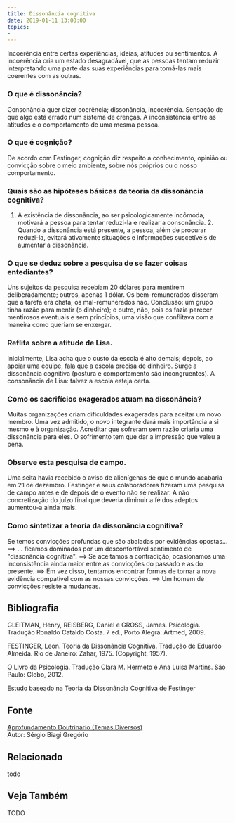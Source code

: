 ```yaml
---
title: Dissonância cognitiva
date: 2019-01-11 13:00:00
topics: 
- 
---
```


Incoerência entre certas experiências, ideias, atitudes ou sentimentos.
A incoerência cria um estado desagradável, que as pessoas tentam reduzir
interpretando uma parte das suas experiências para torná-las mais
coerentes com as outras.

### O que é dissonância?
Consonância quer dizer coerência; dissonância, incoerência. Sensação de
que algo está errado num sistema de crenças. A inconsistência entre as
atitudes e o comportamento de uma mesma pessoa.

### O que é cognição?
De acordo com Festinger, cognição diz respeito a conhecimento, opinião
ou convicção sobre o meio ambiente, sobre nós próprios ou o nosso
comportamento.

### Quais são as hipóteses básicas da teoria da dissonância cognitiva?
1. A existência de dissonância, ao ser psicologicamente incômoda,
motivará a pessoa para tentar reduzi-la e realizar a consonância. 2.
Quando a dissonância está presente, a pessoa, além de procurar
reduzi-la, evitará ativamente situações e informações suscetíveis de
aumentar a dissonância.

### O que se deduz sobre a pesquisa de se fazer coisas entediantes?
Uns sujeitos da pesquisa recebiam 20 dólares para mentirem
deliberadamente; outros, apenas 1 dólar. Os bem-remunerados disseram que
a tarefa era chata; os mal-remunerados não. Conclusão: um grupo tinha
razão para mentir (o dinheiro); o outro, não, pois os fazia parecer
mentirosos eventuais e sem princípios, uma visão que conflitava com a
maneira como queriam se enxergar.

### Reflita sobre a atitude de Lisa.

Inicialmente, Lisa acha que o custo da escola é alto demais; depois, ao
apoiar uma equipe, fala que a escola precisa de dinheiro. Surge a
dissonância cognitiva (postura e comportamento são incongruentes). A
consonância de Lisa: talvez a escola esteja certa.

### Como os sacrifícios exagerados atuam na dissonância?
Muitas organizações criam dificuldades exageradas para aceitar um novo
membro. Uma vez admitido, o novo integrante dará mais importância a si
mesmo e à organização. Acreditar que sofreram sem razão criaria uma
dissonância para eles. O sofrimento tem que dar a impressão que valeu a
pena.

### Observe esta pesquisa de campo.

Uma seita havia recebido o aviso de alienígenas de que o mundo acabaria
em 21 de dezembro. Festinger e seus colaboradores fizeram uma pesquisa
de campo antes e de depois de o evento não se realizar. A não
concretização do juízo final que deveria diminuir a fé dos adeptos
aumentou-a ainda mais.

### Como sintetizar a teoria da dissonância cognitiva?
Se temos convicções profundas que são abaladas por evidências opostas...
==&gt; ... ficamos dominados por um desconfortável sentimento de
"dissonância cognitiva". ==&gt; Se aceitamos a contradição, ocasionamos
uma inconsistência ainda maior entre as convicções do passado e as do
presente. ==&gt; Em vez disso, tentamos encontrar formas de tornar a
nova evidência compatível com as nossas convicções. ==&gt; Um homem de
convicções resiste a mudanças.


## Bibliografia

GLEITMAN, Henry, REISBERG, Daniel e GROSS, James. Psicologia. Tradução
Ronaldo Cataldo Costa. 7 ed., Porto Alegra: Artmed, 2009.

FESTINGER, Leon. Teoria da Dissonância Cognitiva. Tradução de Eduardo
Almeida. Rio de Janeiro: Zahar, 1975. (Copyright, 1957).

O Livro da Psicologia. Tradução Clara M. Hermeto e Ana Luisa Martins.
São Paulo: Globo, 2012.

Estudo baseado na Teoria da Dissonância Cognitiva de Festinger

## Fonte
[Aprofundamento Doutrinário (Temas Diversos)](https://sites.google.com/view/aprofundamentodoutrinario/dissonância-cognitiva)  
Autor: Sérgio Biagi Gregório



## Relacionado
todo

## Veja Também
TODO


